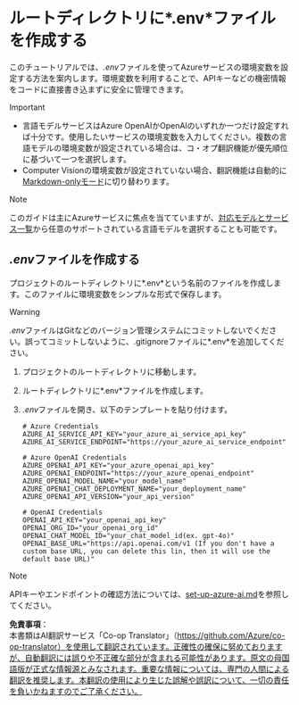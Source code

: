 <!--
CO_OP_TRANSLATOR_METADATA:
{
  "original_hash": "66029e3b67a3eb980ab8740367e91283",
  "translation_date": "2025-05-07T13:59:13+00:00",
  "source_file": "getting_started/command-line-guide/create-env-file.md",
  "language_code": "ja"
}
-->
# ルートディレクトリに*.env*ファイルを作成する

このチュートリアルでは、*.env*ファイルを使ってAzureサービスの環境変数を設定する方法を案内します。環境変数を利用することで、APIキーなどの機密情報をコードに直接書き込まずに安全に管理できます。

> [!IMPORTANT]
> - 言語モデルサービスはAzure OpenAIかOpenAIのいずれか一つだけ設定すれば十分です。使用したいサービスの環境変数を入力してください。複数の言語モデルの環境変数が設定されている場合は、コ・オプ翻訳機能が優先順位に基づいて一つを選択します。
> - Computer Visionの環境変数が設定されていない場合、翻訳機能は自動的に[Markdown-onlyモード](./markdown-only-mode.md)に切り替わります。

> [!NOTE]
> このガイドは主にAzureサービスに焦点を当てていますが、[対応モデルとサービス一覧](../README.md#-supported-models-and-services)から任意のサポートされている言語モデルを選択することも可能です。

## *.env*ファイルを作成する

プロジェクトのルートディレクトリに*.env*という名前のファイルを作成します。このファイルに環境変数をシンプルな形式で保存します。

> [!WARNING]
> *.env*ファイルはGitなどのバージョン管理システムにコミットしないでください。誤ってコミットしないように、.gitignoreファイルに*.env*を追加してください。

1. プロジェクトのルートディレクトリに移動します。

1. ルートディレクトリに*.env*ファイルを作成します。

1. *.env*ファイルを開き、以下のテンプレートを貼り付けます。

    ```plaintext
    # Azure Credentials
    AZURE_AI_SERVICE_API_KEY="your_azure_ai_service_api_key"
    AZURE_AI_SERVICE_ENDPOINT="https://your_azure_ai_service_endpoint"

    # Azure OpenAI Credentials
    AZURE_OPENAI_API_KEY="your_azure_openai_api_key"
    AZURE_OPENAI_ENDPOINT="https://your_azure_openai_endpoint"
    AZURE_OPENAI_MODEL_NAME="your_model_name"
    AZURE_OPENAI_CHAT_DEPLOYMENT_NAME="your_deployment_name"
    AZURE_OPENAI_API_VERSION="your_api_version"

    # OpenAI Credentials
    OPENAI_API_KEY="your_openai_api_key"
    OPENAI_ORG_ID="your_openai_org_id"
    OPENAI_CHAT_MODEL_ID="your_chat_model_id(ex. gpt-4o)"
    OPENAI_BASE_URL="https://api.openai.com/v1 (If you don't have a custom base URL, you can delete this lin, then it will use the default base URL)"
    ```

> [!NOTE]
> APIキーやエンドポイントの確認方法については、[set-up-azure-ai.md](../set-up-azure-ai.md)を参照してください。

**免責事項**：  
本書類はAI翻訳サービス「Co-op Translator」（https://github.com/Azure/co-op-translator）を使用して翻訳されています。正確性の確保に努めておりますが、自動翻訳には誤りや不正確な部分が含まれる可能性があります。原文の母国語版が正式な情報源とみなされます。重要な情報については、専門の人間による翻訳を推奨します。本翻訳の使用により生じた誤解や誤訳について、一切の責任を負いかねますのでご了承ください。